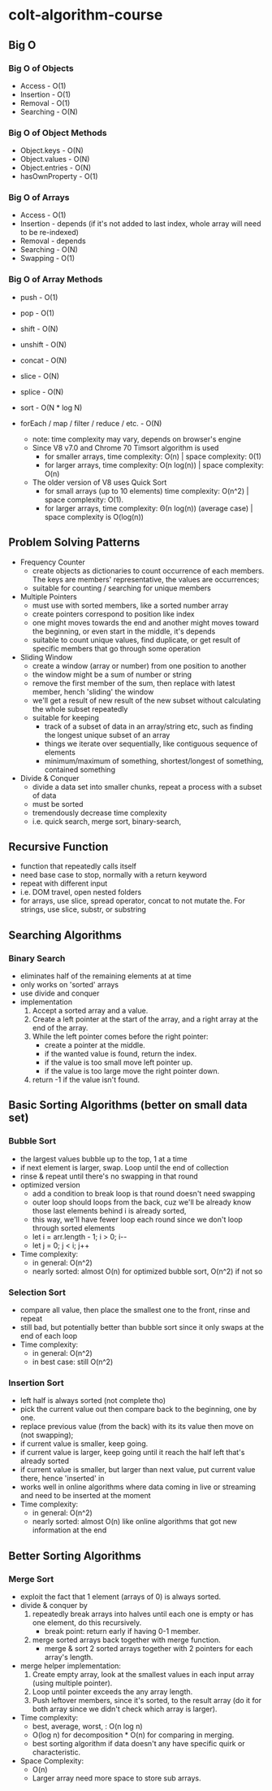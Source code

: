 # colt-algorithm-course

## Big O

### Big O of Objects
* Access - O(1)
* Insertion - O(1)
* Removal - O(1)
* Searching - O(N)

### Big O of Object Methods
* Object.keys - O(N)
* Object.values - O(N)
* Object.entries - O(N)
* hasOwnProperty - O(1)


### Big O of Arrays
* Access - O(1)
* Insertion - depends (if it's not added to last index, whole array will need to be re-indexed)
* Removal - depends
* Searching - O(N)
* Swapping - O(1)

### Big O of Array Methods
* push - O(1)
* pop - O(1)
* shift - O(N)
* unshift - O(N)
* concat - O(N)
* slice - O(N)
* splice - O(N)
* sort - O(N * log N)
* forEach / map / filter / reduce / etc.  - O(N)

    * note: time complexity may vary, depends on browser's engine
    * Since V8 v7.0 and Chrome 70 Timsort algorithm is used
        * for smaller arrays, time complexity: O(n) | space complexity: 0(1)
        * for larger arrays, time complexity: O(n log(n)) | space complexity: O(n)
    * The older version of V8 uses Quick Sort
        * for small arrays (up to 10 elements) time complexity: O(n^2) | space complexity: O(1).
        * for larger arrays, time complexity:  Θ(n log(n)) (average case) | space complexity is O(log(n))

## Problem Solving Patterns
* Frequency Counter 
    * create objects as dictionaries to count occurrence of each members. The keys are members' representative, the values are occurrences;
    * suitable for counting / searching for unique members
* Multiple Pointers
    * must use with sorted members, like a sorted number array
    * create pointers correspond to position like index
    * one might moves towards the end and another might moves toward the beginning, or even start in the middle, it's depends
    * suitable to count unique values, find duplicate, or get result of specific members that go through some operation
* Sliding Window
    * create a window (array or number) from one position to another
    * the window might be a sum of number or string
    * remove the first member of the sum, then replace with latest member, hench 'sliding' the window
    * we'll get a result of new result of the new subset without calculating the whole subset repeatedly
    * suitable for keeping 
        * track of a subset of data in an array/string etc, such as finding the longest unique subset of an array
        * things we iterate over sequentially, like contiguous sequence of elements
        * minimum/maximum of something, shortest/longest of something, contained something
* Divide & Conquer
    * divide a data set into smaller chunks, repeat a process with a subset of data
    * must be sorted
    * tremendously decrease time complexity
    * i.e. quick search, merge sort, binary-search, 

## Recursive Function
* function that repeatedly calls itself
* need base case to stop, normally with a return keyword
* repeat with different input
* i.e. DOM travel, open nested folders
* for arrays, use slice, spread operator, concat to not mutate the. For strings, use slice, substr, or substring

## Searching Algorithms
### Binary Search
* eliminates half of the remaining elements at at time
* only works on 'sorted' arrays
* use divide and conquer
* implementation
    1. Accept a sorted array and a value.
    2. Create a left pointer at the start of the array, and a right array at the end of the array.
    3. While the left pointer comes before the right pointer:
        * create a pointer at the middle.
        * if the wanted value is found, return the index.
        * if the value is too small move left pointer up.
        * if the value is too large move the right pointer down.
    4. return -1 if the value isn't found.

## Basic Sorting Algorithms (better on small data set)

### Bubble Sort
* the largest values bubble up to the top, 1 at a time
* if next element is larger, swap. Loop until the end of collection
* rinse & repeat until there's no swapping in that round
* optimized version
    * add a condition to break loop is that round doesn't need swapping
    * outer loop should loops from the back, cuz we'll be already know those last elements behind i is already sorted, 
    * this way, we'll have fewer loop each round since we don't loop through sorted elements
    * let i = arr.length - 1; i > 0; i--
    * let j = 0; j < i; j++
* Time complexity:
    * in general: O(n^2)
    * nearly sorted: almost O(n) for optimized bubble sort,  O(n^2) if not so

### Selection Sort
* compare all value, then place the smallest one to the front, rinse and repeat
* still bad, but potentially better than bubble sort since it only swaps at the end of each loop
* Time complexity:
    * in general: O(n^2)
    * in best case: still O(n^2)

### Insertion Sort
* left half is always sorted (not complete tho)
* pick the current value out then compare back to the beginning, one by one.
* replace previous value (from the back) with its its value then move on (not swapping);
* if current value is smaller, keep going.
* if current value is larger, keep going until it reach the half left that's already sorted
* if current value is smaller, but larger than next value, put current value there, hence 'inserted' in
* works well in online algorithms where data coming in live or streaming and need to be inserted at the moment 
* Time complexity:
    * in general: O(n^2)
    * nearly sorted: almost O(n) like online algorithms that got new information at the end

## Better Sorting Algorithms
### Merge Sort
* exploit the fact that 1 element (arrays of 0) is always sorted.
* divide & conquer by 
    1. repeatedly break arrays into halves until each one is empty or has one element, do this recursively.
        * break point: return early if having 0-1 member.
    2. merge sorted arrays back together with merge function.
        * merge & sort 2 sorted arrays together with 2 pointers for each array's length.
* merge helper implementation:
    1. Create empty array, look at the smallest values in each input array (using multiple pointer).
    2. Loop until pointer exceeds the any array length.
    3. Push leftover members, since it's sorted, to the result array (do it for both array since we didn't check which array is larger).
* Time complexity:
    * best, average, worst, : O(n log n)
    * O(log n) for decomposition * O(n) for comparing in merging.
    * best sorting algorithm if data doesn't any have specific quirk or characteristic.
* Space Complexity:
    * O(n)
    * Larger array need more space to store sub arrays.